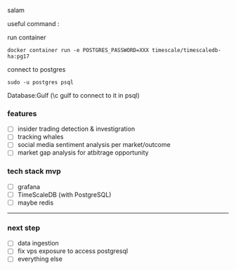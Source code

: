 salam

useful command : 

run container 
```console
docker container run -e POSTGRES_PASSWORD=XXX timescale/timescaledb-ha:pg17 
```

connect to postgres

```console
sudo -u postgres psql
``` 
Database:Gulf (\c gulf to connect to it in psql)

### features  
- [ ] insider trading detection & investigration
- [ ] tracking whales 
- [ ] social media sentiment analysis per market/outcome
- [ ] market gap analysis for atbitrage opportunity

### tech stack mvp 

- [ ] grafana 
- [ ] TimeScaleDB (with PostgreSQL)
- [ ] maybe redis

___

### next step
- [ ] data ingestion
- [ ] fix vps exposure to access postgresql
- [ ] everything else
